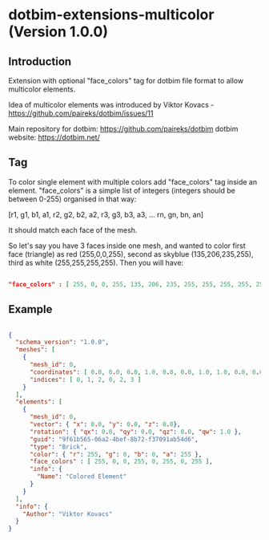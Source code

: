 # dotbim-extensions-multicolor (Version 1.0.0)

## Introduction

Extension with optional "face_colors" tag for dotbim file format to allow multicolor elements.

Idea of multicolor elements was introduced by Viktor Kovacs - https://github.com/paireks/dotbim/issues/11

Main repository for dotbim: https://github.com/paireks/dotbim
dotbim website: https://dotbim.net/

## Tag

To color single element with multiple colors add "face_colors" tag inside an element.
"face_colors" is a simple list of integers (integers should be between 0-255) organised in that way:

[r1, g1, b1, a1, r2, g2, b2, a2, r3, g3, b3, a3, ... rn, gn, bn, an]

It should match each face of the mesh.

So let's say you have 3 faces inside one mesh, and wanted to color first face (triangle) as red (255,0,0,255), second as skyblue (135,206,235,255), third as white (255,255,255,255).
Then you will have:

```json

"face_colors" : [ 255, 0, 0, 255, 135, 206, 235, 255, 255, 255, 255, 255 ]

```

## Example

```json

{
  "schema_version": "1.0.0",
  "meshes": [
    {
      "mesh_id": 0,
      "coordinates": [ 0.0, 0.0, 0.0, 1.0, 0.0, 0.0, 1.0, 1.0, 0.0, 0.0, 1.0, 0.0 ],
      "indices": [ 0, 1, 2, 0, 2, 3 ]
    }
  ],
  "elements": [
    {
      "mesh_id": 0,
      "vector": { "x": 0.0, "y": 0.0, "z": 0.0},
      "rotation": { "qx": 0.0, "qy": 0.0, "qz": 0.0, "qw": 1.0 },
      "guid": "9f61b565-06a2-4bef-8b72-f37091ab54d6",
      "type": "Brick",
      "color": { "r": 255, "g": 0, "b": 0, "a": 255 },
      "face_colors" : [ 255, 0, 0, 255, 0, 255, 0, 255 ],
      "info": {
        "Name": "Colored Element"
      }
    }
  ],
  "info": {
    "Author": "Viktor Kovacs"
  }
}

```
